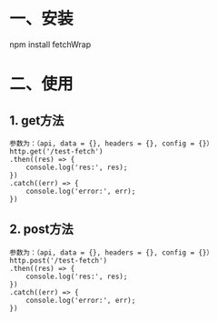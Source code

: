 # 一、安装
npm install fetchWrap
# 二、使用
## 1. get方法
```
参数为：（api, data = {}, headers = {}, config = {}）
http.get('/test-fetch')
.then((res) => {
    console.log('res:', res);
})
.catch((err) => {
    console.log('error:', err);
})
```
## 2. post方法
```
参数为：（api, data = {}, headers = {}, config = {}）
http.post('/test-fetch')
.then((res) => {
    console.log('res:', res);
})
.catch((err) => {
    console.log('error:', err);
})
```